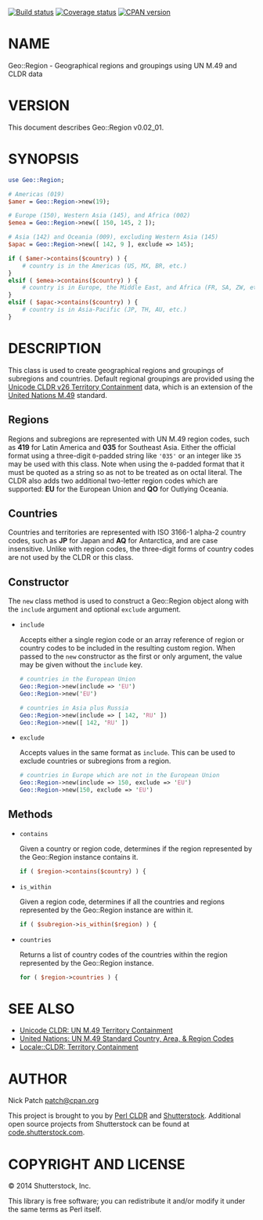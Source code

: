 [![Build status](https://travis-ci.org/perl-cldr/geo-region-pm5.png)](https://travis-ci.org/perl-cldr/geo-region-pm5)
[![Coverage status](https://coveralls.io/repos/perl-cldr/geo-region-pm5/badge.png)](https://coveralls.io/r/perl-cldr/geo-region-pm5)
[![CPAN version](https://badge.fury.io/pl/Geo-Region.png)](http://badge.fury.io/pl/Geo-Region)

# NAME

Geo::Region - Geographical regions and groupings using UN M.49 and CLDR data

# VERSION

This document describes Geo::Region v0.02\_01.

# SYNOPSIS

```perl
use Geo::Region;

# Americas (019)
$amer = Geo::Region->new(19);

# Europe (150), Western Asia (145), and Africa (002)
$emea = Geo::Region->new([ 150, 145, 2 ]);

# Asia (142) and Oceania (009), excluding Western Asia (145)
$apac = Geo::Region->new([ 142, 9 ], exclude => 145);

if ( $amer->contains($country) ) {
    # country is in the Americas (US, MX, BR, etc.)
}
elsif ( $emea->contains($country) ) {
    # country is in Europe, the Middle East, and Africa (FR, SA, ZW, etc.)
}
elsif ( $apac->contains($country) ) {
    # country is in Asia-Pacific (JP, TH, AU, etc.)
}
```

# DESCRIPTION

This class is used to create geographical regions and groupings of subregions
and countries. Default regional groupings are provided using the [Unicode CLDR
v26 Territory
Containment](http://unicode.org/cldr/charts/26/supplemental/territory_containment_un_m_49.html)
data, which is an extension of the [United Nations
M.49](http://unstats.un.org/unsd/methods/m49/m49regin.htm) standard.

## Regions

Regions and subregions are represented with UN M.49 region codes, such as **419**
for Latin America and **035** for Southeast Asia. Either the official format
using a three-digit `0`-padded string like `'035'` or an integer like `35`
may be used with this class. Note when using the `0`-padded format that it must
be quoted as a string so as not to be treated as on octal literal. The CLDR also
adds two additional two-letter region codes which are supported: **EU** for the
European Union and **QO** for Outlying Oceania.

## Countries

Countries and territories are represented with ISO 3166-1 alpha-2 country codes,
such as **JP** for Japan and **AQ** for Antarctica, and are case insensitive.
Unlike with region codes, the three-digit forms of country codes are not used by
the CLDR or this class.

## Constructor

The `new` class method is used to construct a Geo::Region object along with the
`include` argument and optional `exclude` argument.

- `include`

    Accepts either a single region code or an array reference of region or country
    codes to be included in the resulting custom region. When passed to the `new`
    constructor as the first or only argument, the value may be given without the
    `include` key.

    ```perl
    # countries in the European Union
    Geo::Region->new(include => 'EU')
    Geo::Region->new('EU')

    # countries in Asia plus Russia
    Geo::Region->new(include => [ 142, 'RU' ])
    Geo::Region->new([ 142, 'RU' ])
    ```

- `exclude`

    Accepts values in the same format as `include`. This can be used to exclude
    countries or subregions from a region.

    ```perl
    # countries in Europe which are not in the European Union
    Geo::Region->new(include => 150, exclude => 'EU')
    Geo::Region->new(150, exclude => 'EU')
    ```

## Methods

- `contains`

    Given a country or region code, determines if the region represented by the
    Geo::Region instance contains it.

    ```perl
    if ( $region->contains($country) ) {
    ```

- `is_within`

    Given a region code, determines if all the countries and regions represented by
    the Geo::Region instance are within it.

    ```perl
    if ( $subregion->is_within($region) ) {
    ```

- `countries`

    Returns a list of country codes of the countries within the region represented
    by the Geo::Region instance.

    ```perl
    for ( $region->countries ) {
    ```

# SEE ALSO

- [Unicode CLDR: UN M.49 Territory
Containment](http://unicode.org/cldr/charts/26/supplemental/territory_containment_un_m_49.html)
- [United Nations: UN M.49 Standard Country, Area, & Region
Codes](http://unstats.un.org/unsd/methods/m49/m49regin.htm)
- [Locale::CLDR: Territory Containment](https://metacpan.org/pod/Locale::CLDR#Territory-Containment)

# AUTHOR

Nick Patch <patch@cpan.org>

This project is brought to you by [Perl CLDR](http://perl-cldr.github.io/) and
[Shutterstock](http://www.shutterstock.com/). Additional open source projects
from Shutterstock can be found at
[code.shutterstock.com](http://code.shutterstock.com/).

# COPYRIGHT AND LICENSE

© 2014 Shutterstock, Inc.

This library is free software; you can redistribute it and/or modify it under
the same terms as Perl itself.
